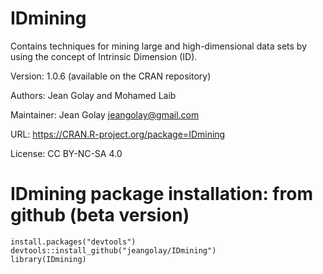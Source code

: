 # IDmining
Contains techniques for mining large and high-dimensional
data sets by using the concept of Intrinsic Dimension (ID).

Version: 1.0.6 (available on the CRAN repository)

Authors: Jean Golay and Mohamed Laib

Maintainer: Jean Golay jeangolay@gmail.com

URL: https://CRAN.R-project.org/package=IDmining

License: CC BY-NC-SA 4.0


# IDmining package installation: from github (beta version)
```{r}
install.packages("devtools")
devtools::install_github("jeangolay/IDmining")
library(IDmining)
```
